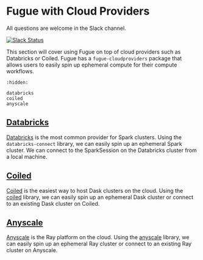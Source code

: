 # Fugue with Cloud Providers

All questions are welcome in the Slack channel.

[![Slack Status](https://img.shields.io/badge/slack-join_chat-white.svg?logo=slack&style=social)](http://slack.fugue.ai)

This section will cover using Fugue on top of cloud providers such as Databricks or Coiled. Fugue has a `fugue-cloudproviders` package that allows users to easily spin up ephemeral compute for their compute workflows.

```{toctree}
:hidden:

databricks
coiled
anyscale
```

## [Databricks](databricks.ipynb)

[Databricks](https://www.databricks.com/) is the most common provider for Spark clusters. Using the `databricks-connect` library, we can easily spin up an ephemeral Spark cluster. We can connect to the SparkSession on the Databricks cluster from a local machine.

## [Coiled](coiled.ipynb)

[Coiled](https://coiled.io/) is the easiest way to host Dask clusters on the cloud. Using the [coiled](https://pypi.org/project/coiled/) library, we can easily spin up an ephemeral Dask cluster or connect to an existing Dask cluster on Coiled.

## [Anyscale](anyscale.ipynb)

[Anyscale](https://www.anyscale.com/) is the Ray platform on the cloud. Using the [anyscale](https://pypi.org/project/anyscale/) library, we can easily spin up an ephemeral Ray cluster or connect to an existing Ray cluster on Anyscale.